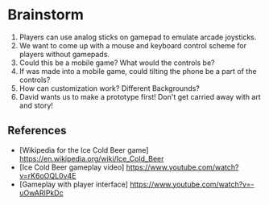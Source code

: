 # Brainstorm
1. Players can use analog sticks on gamepad to emulate arcade joysticks.
1. We want to come up with a mouse and keyboard control scheme for players without gamepads.
1. Could this be a mobile game? What would the controls be?
1. If was made into a mobile game, could tilting the phone be a part of the controls?
1. How can customization work? Different Backgrounds? 
1. David wants us to make a prototype first! Don't get carried away with art and story!
## References
- [Wikipedia for the Ice Cold Beer game] https://en.wikipedia.org/wiki/Ice_Cold_Beer
- [Ice Cold Beer gameplay video] https://www.youtube.com/watch?v=rK6oOQL0v4E
- [Gameplay with player interface] https://www.youtube.com/watch?v=-uOwARIPkDc
